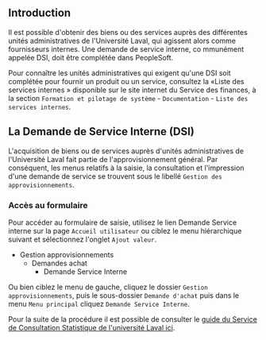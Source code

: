 ## Introduction

Il est possible d'obtenir des biens ou des services auprès des différentes unités administratives de l'Université Laval, qui agissent alors comme fournisseurs internes. Une demande de service interne, co mmunément appelée DSI, doit être complétée dans PeopleSoft.

Pour connaître les unités administratives qui exigent qu'une DSI soit complétée pour fournir un produit ou un service, consultez la «Liste des services internes » disponible sur le site internet du Service des finances, à la section `Formation et pilotage de système` - `Documentation` - `Liste des services internes`.

## La Demande de Service Interne (DSI)

L'acquisition de biens ou de services auprès d'unités administratives de l'Université Laval fait partie de l'approvisionnement général. Par conséquent, les menus relatifs à la saisie, la consultation et l'impression d'une demande de service se trouvent sous le libellé `Gestion des approvisionnements`.

### Accès au formulaire

Pour accéder au formulaire de saisie, utilisez le lien Demande Service interne sur la page `Accueil utilisateur` ou ciblez le menu hiérarchique suivant et sélectionnez l'onglet `Ajout valeur`.

* Gestion approvisionnements
    * Demandes achat
        - Demande Service Interne

Ou bien ciblez le menu de gauche, cliquez le dossier `Gestion approvisionnements`, puis le sous-dossier `Demande d'achat` puis dans le menu `Menu principal` cliquez `Demande Service Interne`.

Pour la suite de la procédure il est possible de consulter le [guide du Service de Consultation Statistique de l'université Laval ici](https://scs.mat.ulaval.ca/fileadmin/scs/documents/2015/Procedures_SCS-2018.pdf). 